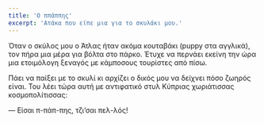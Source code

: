 ```yaml
---
title: 'Ο ππάππης'
excerpt: 'Ατάκα που είπε μια για το σκυλάκι μου.'
---
```


Όταν ο σκύλος μου ο Άτλας ήταν ακόμα κουταβάκι (puppy στα αγγλικά), τον
πήρα μια μέρα για βόλτα στο πάρκο.  Έτυχε να περνάει εκείνη την ώρα μια
ετοιμόλογη ξεναγός με κάμποσους τουρίστες από πίσω.

Πάει να παίξει με το σκυλί κι αρχίζει ο δικός μου να δείχνει πόσο ζωηρός
είναι.  Του λέει τώρα αυτή με αντιφατικό στυλ Κύπριας χωριάτισσας
κοσμοπολίτισσας:

— Είσαι π-πάπ-πης, τζι’σαι πελ-λός!
